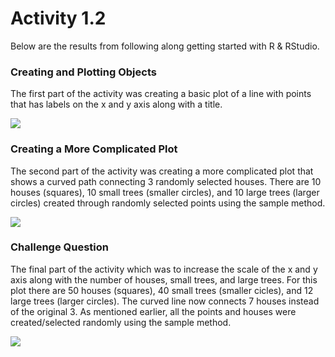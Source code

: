 # Activity 1.2
Below are the results from following along getting started with R & RStudio.

### Creating and Plotting Objects
The first part of the activity was creating a basic plot of a line with points that has labels on the x and y axis along with a title.

![](https://kelannen.github.io/Agent_Based_Modeling/Activity_1.2/Activity_1.2_Results/Path_Between_Homes_1.png)

### Creating a More Complicated Plot
The second part of the activity was creating a more complicated plot that shows a curved path connecting 3 randomly selected houses. There are 10 houses (squares), 10 small trees (smaller circles), and 10 large trees (larger circles) created through randomly selected points using the sample method.

![](https://kelannen.github.io/Agent_Based_Modeling/Activity_1.2/Activity_1.2_Results/Path_Between_Homes_2.png)

### Challenge Question
The final part of the activity which was to increase the scale of the x and y axis along with the number of houses, small trees, and large trees. For this plot there are 50 houses (squares), 40 small trees (smaller cicles), and 12 large trees (larger circles). The curved line now connects 7 houses instead of the original 3. As mentioned earlier, all the points and houses were created/selected randomly using the sample method.

![](https://kelannen.github.io/Agent_Based_Modeling/Activity_1.2/Activity_1.2_Results/Path_Between_Homes_3.png)
